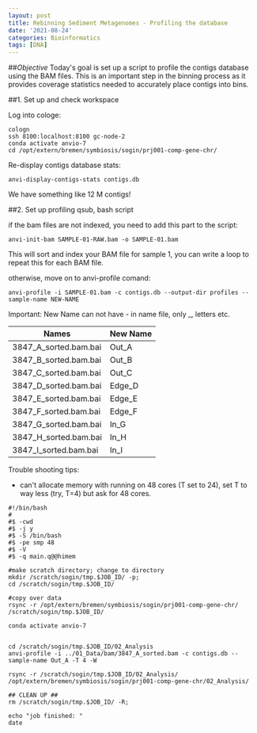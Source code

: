 ```yaml
---
layout: post
title: Rebinning Sediment Metagenomes - Profiling the database
date: '2021-08-24'
categories: Bioinformatics
tags: [DNA]
---
```


##*Objective* 
Today's goal is set up a script to profile the contigs database using the BAM files. This is an important step in the binning process as it provides coverage statistics needed to accurately place contigs into bins. 

##1. Set up and check workspace 

Log into cologe: 

```
cologn
ssh 8100:localhost:8100 gc-node-2
conda activate anvio-7
cd /opt/extern/bremen/symbiosis/sogin/prj001-comp-gene-chr/
``` 

Re-display contigs database stats: 
```
anvi-display-contigs-stats contigs.db
```
We have something like 12 M contigs!

##2. Set up profiling qsub, bash script

if the bam files are not indexed, you need to add this part to the script: 


```anvi-init-bam SAMPLE-01-RAW.bam -o SAMPLE-01.bam```

This will sort and index your BAM file for sample 1, you can write a loop to repeat this for each BAM file. 

otherwise, move on to anvi-profile comand: 

```
anvi-profile -i SAMPLE-01.bam -c contigs.db --output-dir profiles --sample-name NEW-NAME 
```

Important: New Name can not have - in name file, only _, letters etc. 

| Names                 | New Name |   
|-----------------------|--------|
| 3847_A_sorted.bam.bai | Out_A  | 
| 3847_B_sorted.bam.bai | Out_B  | 
| 3847_C_sorted.bam.bai | Out_C  | 
| 3847_D_sorted.bam.bai | Edge_D | 
| 3847_E_sorted.bam.bai | Edge_E |
| 3847_F_sorted.bam.bai | Edge_F |
| 3847_G_sorted.bam.bai | In_G   | 
| 3847_H_sorted.bam.bai | In_H   |
| 3847_I_sorted.bam.bai | In_I   |

Trouble shooting tips:  
- can't allocate memory with running on 48 cores (T set to 24), set T to way less (try, T=4) but ask for 48 cores.  

```
#!/bin/bash
#
#$ -cwd
#$ -j y
#$ -S /bin/bash
#$ -pe smp 48
#$ -V
#$ -q main.q@@himem

#make scratch directory; change to directory
mkdir /scratch/sogin/tmp.$JOB_ID/ -p; 
cd /scratch/sogin/tmp.$JOB_ID/

#copy over data 
rsync -r /opt/extern/bremen/symbiosis/sogin/prj001-comp-gene-chr/ /scratch/sogin/tmp.$JOB_ID/

conda activate anvio-7


cd /scratch/sogin/tmp.$JOB_ID/02_Analysis
anvi-profile -i ../01_Data/bam/3847_A_sorted.bam -c contigs.db --sample-name Out_A -T 4 -W

rsync -r /scratch/sogin/tmp.$JOB_ID/02_Analysis/ /opt/extern/bremen/symbiosis/sogin/prj001-comp-gene-chr/02_Analysis/

## CLEAN UP ##
rm /scratch/sogin/tmp.$JOB_ID/ -R;

echo "job finished: "
date
```

